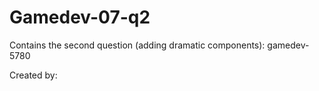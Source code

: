 # Gamedev-07-q2
Contains the second question (adding dramatic components): gamedev-5780

Created by:
